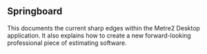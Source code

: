 ## Springboard

This documents the current sharp edges within the Metre2 Desktop application. It also explains how to create a new forward-looking professional piece of estimating software.
